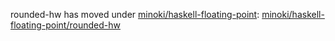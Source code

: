 rounded-hw has moved under [minoki/haskell-floating-point](https://github.com/minoki/haskell-floating-point): [minoki/haskell-floating-point/rounded-hw](https://github.com/minoki/haskell-floating-point/tree/master/rounded-hw)
